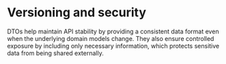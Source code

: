 # Versioning and security
DTOs help maintain API stability by providing a consistent data format even when the underlying
domain models change.
They also ensure controlled exposure by including only necessary information,
which protects sensitive data from being shared externally.
